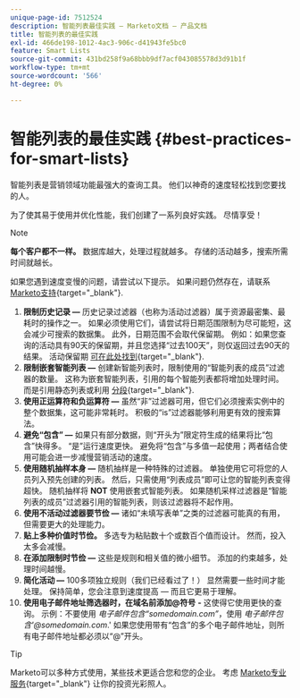 ```yaml
---
unique-page-id: 7512524
description: 智能列表最佳实践 — Marketo文档 — 产品文档
title: 智能列表的最佳实践
exl-id: 466de198-1012-4ac3-906c-d41943fe5bc0
feature: Smart Lists
source-git-commit: 431bd258f9a68bbb9df7acf043085578d3d91b1f
workflow-type: tm+mt
source-wordcount: '566'
ht-degree: 0%

---
```


# 智能列表的最佳实践 {#best-practices-for-smart-lists}

智能列表是营销领域功能最强大的查询工具。 他们以神奇的速度轻松找到您要找的人。

为了使其易于使用并优化性能，我们创建了一系列良好实践。 尽情享受！

>[!NOTE]
>
>**每个客户都不一样。** 数据库越大，处理过程就越多。 存储的活动越多，搜索所需时间就越长。
>
>如果您遇到速度变慢的问题，请尝试以下提示。 如果问题仍然存在，请联系 [Marketo支持](https://nation.marketo.com/t5/Support/ct-p/Support){target="_blank"}.

1. **限制历史记录 —** 历史记录过滤器（也称为活动过滤器）属于资源最密集、最耗时的操作之一。 如果必须使用它们，请尝试将日期范围限制为尽可能短，这会减少可搜索的数据集。 此外，日期范围不会取代保留期。 例如：如果您查询的活动具有90天的保留期，并且您选择“过去100天”，则仅返回过去90天的结果。 活动保留期 [可在此处找到](https://nation.marketo.com/t5/knowledgebase/marketo-activities-data-retention-policy/ta-p/251480){target="_blank"}.
1. **限制嵌套智能列表 —** 创建新智能列表时，限制使用的“智能列表的成员”过滤器的数量。 这称为嵌套智能列表，引用的每个智能列表都将增加处理时间。 而是引用静态列表或利用 [分段](/help/marketo/product-docs/personalization/segmentation-and-snippets/segmentation/create-a-segmentation.md){target="_blank"}.
1. **使用正运算符和负运算符 —** 虽然“非”过滤器可用，但它们必须搜索实例中的整个数据集，这可能非常耗时。 积极的“is”过滤器能够利用更有效的搜索算法。
1. **避免“包含” —** 如果只有部分数据，则“开头为”限定符生成的结果将比“包含”快得多。 “是”运行速度更快。 避免将“包含”与多值一起使用；两者结合使用可能会进一步减慢营销活动的速度。
1. **使用随机抽样本身 —** 随机抽样是一种特殊的过滤器。 单独使用它可将您的人员列入预先创建的列表。 然后，只需使用“列表成员”即可让您的智能列表变得超快。 随机抽样将 **NOT** 使用嵌套式智能列表。 如果随机采样过滤器是“智能列表的成员”过滤器引用的智能列表，则该过滤器将不起作用。
1. **使用不活动过滤器要节俭 —** 诸如“未填写表单”之类的过滤器可能真的有用，但需要更大的处理能力。
1. **贴上多种价值时节俭。** 多选专为粘贴数十个或数百个值而设计。 然而，投入太多会减慢。
1. **在添加限制时节俭 —** 这些是规则和相关值的微小细节。 添加的约束越多，处理时间越慢。
1. **简化活动 —** 100多项独立规则（我们已经看过了！） 显然需要一些时间才能处理。 保持简单，您会注意到速度提高 — 而且它更易于理解。
1. **使用电子邮件地址筛选器时，在域名前添加@符号** **-** 这使得它使用更快的查询。 示例：不要使用 _电子邮件包含“somedomain.com”_，使用 _电子邮件包含&#39;@somedomain.com_.&#39; 如果您使用带有“包含”的多个电子邮件地址，则所有电子邮件地址都必须以“@”开头。

>[!TIP]
>
>Marketo可以多种方式使用，某些技术更适合您和您的企业。 考虑 [Marketo专业服务](https://pages2.marketo.com/72-hour-survival-guide.html){target="_blank"} 让你的投资光彩照人。
